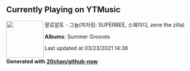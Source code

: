 ## Currently Playing on YTMusic

[<img align="left" width="100" src="https://lh3.googleusercontent.com/FplU0bcpxR7lK1gEJfTRsud6dTXfM4QGW-5FxbZk1ZQclR8ekSiwJzD2tG3qjnGXEnH-YCEmwHf1uqyH">](https://music.youtube.com/watch?v=71zXQgX9_RI)

팔로알토 - 그늘(피처링: SUPERBEE, 스웨이디, zene the zilla)

**Albums**: Summer Grooves

Last updated at 03/23/2021 14:36

#### Generated with [20chan/github-now](https://github.com/20chan/github-now)


<!--
**20chan/20chan** is a ✨ _special_ ✨ repository because its `README.md` (this file) appears on your GitHub profile.

Here are some ideas to get you started:

- 🔭 I’m currently working on ...
- 🌱 I’m currently learning ...
- 👯 I’m looking to collaborate on ...
- 🤔 I’m looking for help with ...
- 💬 Ask me about ...
- 📫 How to reach me: ...
- 😄 Pronouns: ...
- ⚡ Fun fact: ...
-->
